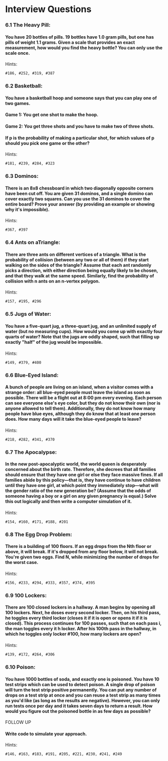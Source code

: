 # Interview Questions

### 6.1 The Heavy Pill:
#### You have 20 bottles of pills. 19 bottles have 1.0 gram pills, but one has pills of weight 1.1 grams. Given a scale that provides an exact measurement, how would you find the heavy bottle? You can only use the scale once.
Hints:
```
#186, #252, #319, #387
```

### 6.2 Basketball:
#### You have a basketball hoop and someone says that you can play one of two games.
#### Game 1: You get one shot to make the hoop.
#### Game 2: You get three shots and you have to make two of three shots.
#### If p is the probability of making a particular shot, for which values of p should you pick one game or the other?
Hints:
```
#181, #239, #284, #323
```

### 6.3 Dominos:
#### There is an 8x8 chessboard in which two diagonally opposite corners have been cut off. You are given 31 dominos, and a single domino can cover exactly two squares. Can you use the 31 dominos to cover the entire board? Prove your answer (by providing an example or showing why it's impossible).
Hints:
```
#367, #397
```

### 6.4 Ants on aTriangle:
#### There are three ants on different vertices of a triangle. What is the probability of coliision (between any two or all of them) if they start walking on the sides of the triangle? Assume that each ant randomly picks a direction, with either direction being equally likely to be chosen, and that they walk at the same speed. Similarly, find the probability of collision with n ants on an n-vertex polygon.
Hints:
```
#157, #195, #296
```

### 6.5 Jugs of Water:
#### You have a five-quart jug, a three-quart jug, and an unlimited supply of water (but no measuring cups). How would you come up with exactly four quarts of water? Note that the jugs are oddly shaped, such that filling up exactly "half" of the jug would be impossible.
Hints:
```
#149, #379, #400
```

### 6.6 Blue-Eyed Island:
#### A bunch of people are living on an island, when a visitor comes with a strange order: all blue-eyed people must leave the island as soon as possible. There will be a flight out at 8:00 pm every evening. Each person can see everyone else's eye color, but they do not know their own (nor is anyone allowed to tell them). Additionally, they do not know how many people have blue eyes, although they do know that at least one person does. How many days will it take the blue-eyed people to leave?
Hints:
```
#218, #282, #341, #370
```

### 6.7 The Apocalypse:
#### In the new post-apocalyptic world, the world queen is desperately concerned about the birth rate. Therefore, she decrees that all families should ensure that they have one girl or else they face massive fines. If all families abide by this policy—that is, they have continue to have children until they have one girl, at which point they immediately stop—what will the gender ratio of the new generation be? (Assume that the odds of someone having a boy or a girl on any given pregnancy is equal.) Solve this out logically and then write a computer simulation of it.
Hints:
```
#154, #160, #171, #188, #201
```

### 6.8 The Egg Drop Problem:
#### There is a building of 100 floors. If an egg drops from the Nth floor or above, it will break. If it's dropped from any floor below, it will not break. You're given two eggs. Find N, while minimizing the number of drops for the worst case.
Hints:
```
#156, #233, #294, #333, #357, #374, #395
```

### 6.9 100 Lockers:
#### There are 100 closed lockers in a hallway. A man begins by opening all 100 lockers. Next, he doses every second locker. Then, on his third pass, he toggles every third locker (closes it if it is open or opens it if it is closed). This process continues for 100 passes, such that on each pass i, the man toggles every it h locker. After his 100th pass in the hallway, in which he toggles only locker #100, how many lockers are open?
Hints:
```
#139, #172, #264, #306
```

### 6.10 Poison:
#### You have 1000 bottles of soda, and exactly one is poisoned. You have 10 test strips which can be used to detect poison. A single drop of poison will turn the test strip positive permanently. You can put any number of drops on a test strip at once and you can reuse a test strip as many times as you'd like (as long as the results are negative). However, you can only run tests once per day and it takes seven days to return a result. How would you figure out the poisoned bottle in as few days as possible?
FOLLOW UP
#### Write code to simulate your approach.
Hints:
```
#146, #163, #183, #191, #205, #221, #230, #241, #249
```